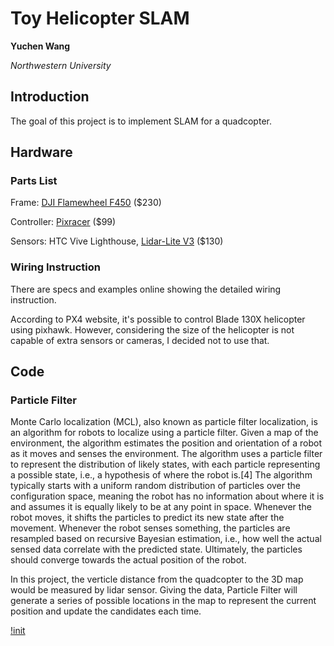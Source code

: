 # Toy Helicopter SLAM
**Yuchen Wang**

*Northwestern University*


## Introduction
The goal of this project is to implement SLAM for a quadcopter.

## Hardware
### Parts List
Frame: [DJI Flamewheel F450](https://docs.px4.io/en/frames_multicopter/dji_flamewheel_450.html) ($230)

Controller: [Pixracer](https://docs.px4.io/en/flight_controller/pixracer.html) ($99)

Sensors: HTC Vive Lighthouse, [Lidar-Lite V3](https://buy.garmin.com/en-US/US/p/557294) ($130)

### Wiring Instruction
There are specs and examples online showing the detailed wiring instruction.

According to PX4 website, it's possible to control Blade 130X helicopter using pixhawk. However, considering the size of the helicopter is not capable of extra sensors or cameras, I decided not to use that.

## Code
### Particle Filter
Monte Carlo localization (MCL), also known as particle filter localization, is an algorithm for robots to localize using a particle filter. Given a map of the environment, the algorithm estimates the position and orientation of a robot as it moves and senses the environment. The algorithm uses a particle filter to represent the distribution of likely states, with each particle representing a possible state, i.e., a hypothesis of where the robot is.[4] The algorithm typically starts with a uniform random distribution of particles over the configuration space, meaning the robot has no information about where it is and assumes it is equally likely to be at any point in space.  Whenever the robot moves, it shifts the particles to predict its new state after the movement. Whenever the robot senses something, the particles are resampled based on recursive Bayesian estimation, i.e., how well the actual sensed data correlate with the predicted state. Ultimately, the particles should converge towards the actual position of the robot.

In this project, the verticle distance from the quadcopter to the 3D map would be measured by lidar sensor. Giving the data, Particle Filter will generate a series of possible locations in the map to represent the current position and update the candidates each time.

[!init]()